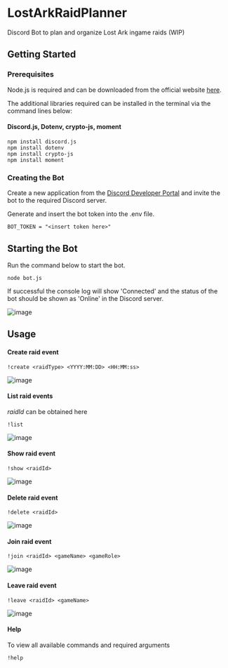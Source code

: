 # LostArkRaidPlanner

Discord Bot to plan and organize Lost Ark ingame raids (WIP)

## Getting Started

### Prerequisites

Node.js is required and can be downloaded from the official website [here](https://nodejs.org/en/download/).

The additional libraries required can be installed in the terminal via the command lines below:

#### Discord.js, Dotenv, crypto-js, moment

```
npm install discord.js
npm install dotenv
npm install crypto-js
npm install moment
```

### Creating the Bot

Create a new application from the [Discord Developer Portal](https://discord.com/developers/applications) and invite the bot to the required Discord server.

Generate and insert the bot token into the .env file. 

```
BOT_TOKEN = "<insert token here>"
```

## Starting the Bot

Run the command below to start the bot.

```
node bot.js
```

If successful the console log will show 'Connected' and the status of the bot should be shown as 'Online' in the Discord server.

![image](https://user-images.githubusercontent.com/103243606/173297805-bd20182e-1419-4b26-a6ad-82c28ca5f2b5.png)

## Usage

#### Create raid event

```
!create <raidType> <YYYY:MM:DD> <HH:MM:ss>
```

![image](https://user-images.githubusercontent.com/103243606/173298675-09537421-2f48-4687-b161-ad5ee09c0eeb.png)

#### List raid events

*raidId* can be obtained here

```
!list
```

![image](https://user-images.githubusercontent.com/103243606/173299686-b74faf15-02f7-4282-8b66-6412f7220d49.png)

#### Show raid event

```
!show <raidId>
```

![image](https://user-images.githubusercontent.com/103243606/173299822-a8fd9b7c-d00d-416e-8cc5-210a4be3ecd9.png)

#### Delete raid event

```
!delete <raidId>
```

![image](https://user-images.githubusercontent.com/103243606/173299920-4e6abc30-9cef-425f-9747-72a2e5db3aa7.png)

#### Join raid event

```
!join <raidId> <gameName> <gameRole>
```

![image](https://user-images.githubusercontent.com/103243606/173299453-9b33f9dd-e630-4a67-b6f6-bdb6b66b201e.png)

#### Leave raid event

```
!leave <raidId> <gameName>
```

![image](https://user-images.githubusercontent.com/103243606/173299606-da2b11d2-4f69-433f-8b49-af3cfb53b770.png)

#### Help

To view all available commands and required arguments

```
!help
```
